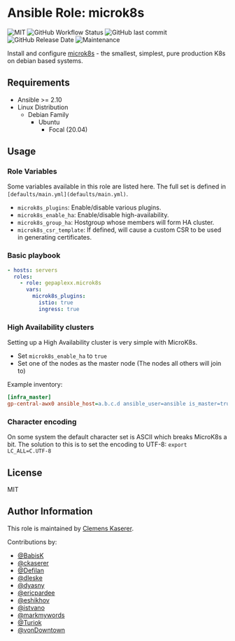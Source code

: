 # Ansible Role: microk8s

![MIT](https://img.shields.io/badge/license-MIT-brightgreen.svg?style=flat-square)
![GitHub Workflow Status](https://img.shields.io/github/workflow/status/gepaplexx/ansible-role-microk8s/Main?style=flat-square)
![GitHub last commit](https://img.shields.io/github/last-commit/gepaplexx/ansible-role-microk8s?style=flat-square)
![GitHub Release Date](https://img.shields.io/github/release-date/gepaplexx/ansible-role-microk8s?style=flat-square)
![Maintenance](https://img.shields.io/maintenance/yes/2022?style=flat-square)

Install and configure [microk8s](https://microk8s.io/) - the smallest, simplest, pure production K8s on debian based systems.

## Requirements

* Ansible >= 2.10
* Linux Distribution
    * Debian Family
        * Ubuntu
            * Focal (20.04)

## Usage

### Role Variables

Some variables available in this role are listed here.  The full set is
defined in `[defaults/main.yml](defaults/main.yml)`.
* `microk8s_plugins`: Enable/disable various plugins.
* `microk8s_enable_ha`: Enable/disable high-availability.
* `microk8s_group_ha`: Hostgroup whose members will form HA cluster.
* `microk8s_csr_template`: If defined, will cause a custom CSR to be used in
  generating certificates.

### Basic playbook

```yaml
- hosts: servers
  roles:
    - role: gepaplexx.microk8s
      vars:
        microk8s_plugins:
          istio: true
          ingress: true
```

### High Availability clusters

Setting up a High Availability cluster is very simple with MicroK8s.

* Set `microk8s_enable_ha` to `true`
* Set one of the nodes as the master node (The nodes all others will join to)

Example inventory:
```ini
[infra_master]
gp-central-awx0 ansible_host=a.b.c.d ansible_user=ansible is_master=true
```

### Character encoding

On some system the default character set is ASCII which breaks MicroK8s a bit. The solution to this is to set the
encoding to UTF-8: `export LC_ALL=C.UTF-8`

## License

MIT

## Author Information

This role is maintained by [Clemens Kaserer](https://www.ckaserer.dev/).

Contributions by:

- [@BabisK](https://github.com/BabisK)
- [@ckaserer](https://github.com/ckaserer)
- [@Defilan](https://github.com/defilan)
- [@dleske](https://github.com/dleske)
- [@dyasny](https://github.com/dyasny)
- [@ericpardee](https://github.com/ericpardee)
- [@eshikhov](https://github.com/eshikhov)
- [@istvano](https://github.com/istvano)
- [@markmywords](https://github.com/markmywords)
- [@Turiok](https://github.com/turiok)
- [@vonDowntown](https://github.com/vonDowntown)
